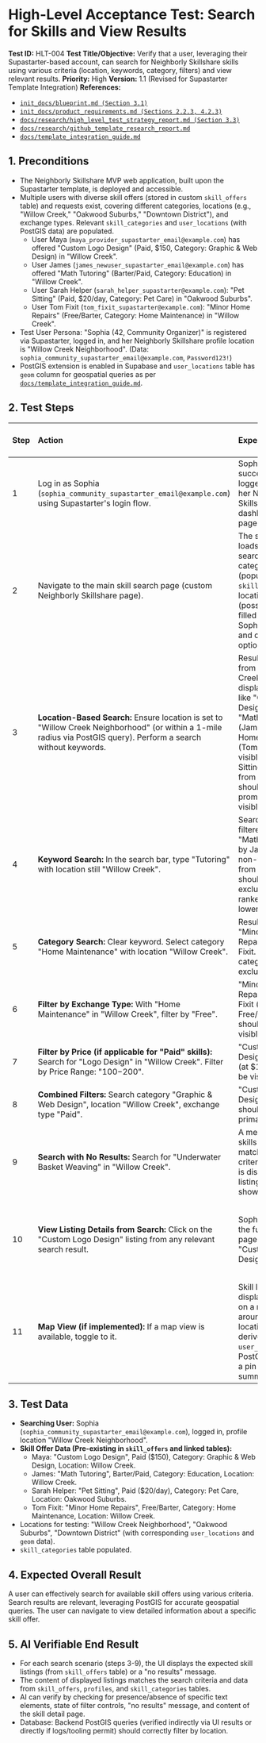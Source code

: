 # High-Level Acceptance Test: Search for Skills and View Results

**Test ID:** HLT-004
**Test Title/Objective:** Verify that a user, leveraging their Supastarter-based account, can search for Neighborly Skillshare skills using various criteria (location, keywords, category, filters) and view relevant results.
**Priority:** High
**Version:** 1.1 (Revised for Supastarter Template Integration)
**References:**
*   [`init_docs/blueprint.md (Section 3.1)`](../../../init_docs/blueprint.md#L34)
*   [`init_docs/product_requirements.md (Sections 2.2.3, 4.2.3)`](../../../init_docs/product_requirements.md#L139)
*   [`docs/research/high_level_test_strategy_report.md (Section 3.3)`](../../research/high_level_test_strategy_report.md#L58)
*   [`docs/research/github_template_research_report.md`](../../research/github_template_research_report.md)
*   [`docs/template_integration_guide.md`](../../template_integration_guide.md)

## 1. Preconditions
*   The Neighborly Skillshare MVP web application, built upon the Supastarter template, is deployed and accessible.
*   Multiple users with diverse skill offers (stored in custom `skill_offers` table) and requests exist, covering different categories, locations (e.g., "Willow Creek," "Oakwood Suburbs," "Downtown District"), and exchange types. Relevant `skill_categories` and `user_locations` (with PostGIS data) are populated.
    *   User Maya (`maya_provider_supastarter_email@example.com`) has offered "Custom Logo Design" (Paid, $150, Category: Graphic & Web Design) in "Willow Creek".
    *   User James (`james_newuser_supastarter_email@example.com`) has offered "Math Tutoring" (Barter/Paid, Category: Education) in "Willow Creek".
    *   User Sarah Helper (`sarah_helper_supastarter@example.com`): "Pet Sitting" (Paid, $20/day, Category: Pet Care) in "Oakwood Suburbs".
    *   User Tom Fixit (`tom_fixit_supastarter@example.com`): "Minor Home Repairs" (Free/Barter, Category: Home Maintenance) in "Willow Creek".
*   Test User Persona: "Sophia (42, Community Organizer)" is registered via Supastarter, logged in, and her Neighborly Skillshare profile location is "Willow Creek Neighborhood". (Data: `sophia_community_supastarter_email@example.com`, `Password123!`)
*   PostGIS extension is enabled in Supabase and `user_locations` table has `geom` column for geospatial queries as per [`docs/template_integration_guide.md`](../../template_integration_guide.md).

## 2. Test Steps

| Step | Action                                                                                                   | Expected Result                                                                                                                                                             | AI Verifiable Completion Criterion                                                                                                                                                                                                                            |
| :--- | :------------------------------------------------------------------------------------------------------- | :-------------------------------------------------------------------------------------------------------------------------------------------------------------------------- | :-------------------------------------------------------------------------------------------------------------------------------------------------------------------------------------------------------------------------------------------- |
| 1    | Log in as Sophia (`sophia_community_supastarter_email@example.com`) using Supastarter's login flow.      | Sophia is successfully logged in and on her Neighborly Skillshare dashboard/home page.                                                                                        | AI: Verify successful login.                                                                                                                                                                                                                  |
| 2    | Navigate to the main skill search page (custom Neighborly Skillshare page).                                | The search page loads with a search bar, category filters (populated from `skill_categories`), location input (possibly pre-filled based on Sophia's profile), and other filter options. | AI: Verify page title "Search Skills" or similar. Presence of search input field, category selectors, location input, and filter toggles/dropdowns.                                                                                        |
| 3    | **Location-Based Search:** Ensure location is set to "Willow Creek Neighborhood" (or within a 1-mile radius via PostGIS query). Perform a search without keywords. | Results primarily from "Willow Creek" are displayed. Offers like "Custom Logo Design" (Maya), "Math Tutoring" (James), "Minor Home Repairs" (Tom) should be visible. "Pet Sitting" (Sarah from Oakwood) should not be prominent or visible. | AI: Verify listings from Maya, James, and Tom are present in results (checking for skill titles and provider names). Listing from Sarah is absent or ranked lower. Each result card should show skill title, provider name, snippet, and location/distance. |
| 4    | **Keyword Search:** In the search bar, type "Tutoring" with location still "Willow Creek".               | Search results are filtered to show "Math Tutoring" by James. Other non-tutoring skills from Willow Creek should be excluded or ranked much lower.                               | AI: Verify "Math Tutoring" by James is a top result. "Custom Logo Design" and "Minor Home Repairs" are not present or significantly de-prioritized.                                                                                           |
| 5    | **Category Search:** Clear keyword. Select category "Home Maintenance" with location "Willow Creek".     | Results show "Minor Home Repairs" by Tom Fixit. Other categories are excluded.                                                                                             | AI: Verify "Minor Home Repairs" by Tom Fixit is a top result. Skills from other categories are not present.                                                                                                                                  |
| 6    | **Filter by Exchange Type:** With "Home Maintenance" in "Willow Creek", filter by "Free".                | "Minor Home Repairs" by Tom Fixit (offered as Free/Barter) should still be visible.                                                                                         | AI: Verify "Minor Home Repairs" by Tom Fixit is present.                                                                                                                                                                                      |
| 7    | **Filter by Price (if applicable for "Paid" skills):** Search for "Logo Design" in "Willow Creek". Filter by Price Range: "$100-$200". | "Custom Logo Design" by Maya (at $150) should be visible.                                                                                                   | AI: Verify "Custom Logo Design" by Maya is present.                                                                                                                                                                                           |
| 8    | **Combined Filters:** Search category "Graphic & Web Design", location "Willow Creek", exchange type "Paid". | "Custom Logo Design" by Maya should be the primary result.                                                                                                                  | AI: Verify "Custom Logo Design" by Maya is the most prominent result.                                                                                                                                                                         |
| 9    | **Search with No Results:** Search for "Underwater Basket Weaving" in "Willow Creek".                    | A message "No skills found matching your criteria" or similar is displayed. No listing cards are shown.                                                       | AI: Verify a "no results" message is present. Verify no skill listing elements are rendered.                                                                                                                                                |
| 10   | **View Listing Details from Search:** Click on the "Custom Logo Design" listing from any relevant search result. | Sophia is taken to the full details page for Maya's "Custom Logo Design" offer.                                                                                           | AI: Verify URL changes to the skill offer's detail page. Page displays "Custom Logo Design", "$150", Maya's name, and full description.                                                                                                    |
| 11   | **Map View (if implemented):** If a map view is available, toggle to it.                                 | Skill listings are displayed as pins on a map centered around the search location (pins derived from `user_locations` via PostGIS). Clicking a pin shows a summary. | AI: Verify presence of a map element. Verify pins are present. (Focus on presence of map and pins).                                                                                                                                       |

## 3. Test Data
*   **Searching User:** Sophia (`sophia_community_supastarter_email@example.com`), logged in, profile location "Willow Creek Neighborhood".
*   **Skill Offer Data (Pre-existing in `skill_offers` and linked tables):**
    *   Maya: "Custom Logo Design", Paid ($150), Category: Graphic & Web Design, Location: Willow Creek.
    *   James: "Math Tutoring", Barter/Paid, Category: Education, Location: Willow Creek.
    *   Sarah Helper: "Pet Sitting", Paid ($20/day), Category: Pet Care, Location: Oakwood Suburbs.
    *   Tom Fixit: "Minor Home Repairs", Free/Barter, Category: Home Maintenance, Location: Willow Creek.
*   Locations for testing: "Willow Creek Neighborhood", "Oakwood Suburbs", "Downtown District" (with corresponding `user_locations` and `geom` data).
*   `skill_categories` table populated.

## 4. Expected Overall Result
A user can effectively search for available skill offers using various criteria. Search results are relevant, leveraging PostGIS for accurate geospatial queries. The user can navigate to view detailed information about a specific skill offer.

## 5. AI Verifiable End Result
*   For each search scenario (steps 3-9), the UI displays the expected skill listings (from `skill_offers` table) or a "no results" message.
*   The content of displayed listings matches the search criteria and data from `skill_offers`, `profiles`, and `skill_categories` tables.
*   AI can verify by checking for presence/absence of specific text elements, state of filter controls, "no results" message, and content of the skill detail page.
*   Database: Backend PostGIS queries (verified indirectly via UI results or directly if logs/tooling permit) should correctly filter by location.